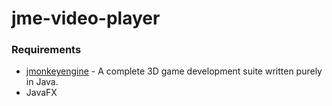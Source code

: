 # jme-video-player

### Requirements
- [jmonkeyengine](https://github.com/jMonkeyEngine/jmonkeyengine) - A complete 3D game development suite written purely in Java.
- JavaFX

